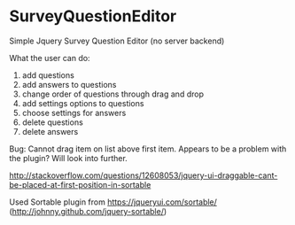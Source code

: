 # SurveyQuestionEditor
Simple Jquery Survey Question Editor (no server backend)

What the user can do:
1) add questions
2) add answers to questions
3) change order of questions through drag and drop
4) add settings options to questions
5) choose settings for answers 
6) delete questions
7) delete answers


Bug: Cannot drag item on list above first item. Appears to be a problem with the plugin? Will look into further.

http://stackoverflow.com/questions/12608053/jquery-ui-draggable-cant-be-placed-at-first-position-in-sortable



Used Sortable plugin from https://jqueryui.com/sortable/
(http://johnny.github.com/jquery-sortable/)
